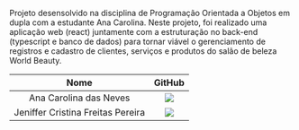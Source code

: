 Projeto desensolvido na disciplina de Programação Orientada a Objetos em dupla com a estudante Ana Carolina. Neste projeto, foi realizado uma aplicação web (react) juntamente com a estruturação no back-end (typescript e banco de dados) para tornar viável o gerenciamento de registros e cadastro de clientes, serviços e produtos do salão de beleza World Beauty.

| Nome | GitHub | 
|:-----:|:----------:|
| Ana Carolina das Neves | <a href="https://github.com/AnaCarolinaNeves/P.O.O" target="_blanck"><img src = "https://img.shields.io/badge/GitHub-100000?style=for-the-badge&logo=github&logoColor=white" target="_blank"></a>
| Jeniffer Cristina Freitas Pereira | <a href="https://github.com/Jennyads/Projetos_POO" target="_blanck"><img src = "https://img.shields.io/badge/GitHub-100000?style=for-the-badge&logo=github&logoColor=white" target="_blank"></a>

